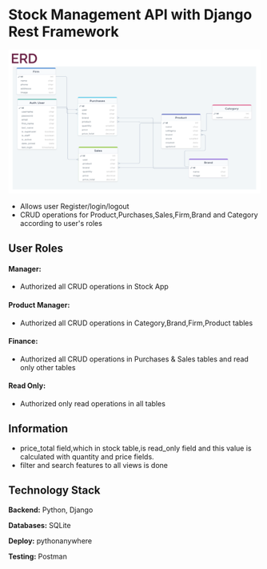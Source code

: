 # Stock Management API with Django Rest Framework

![ERD](ERD.png)

- Allows user Register/login/logout
- CRUD operations for Product,Purchases,Sales,Firm,Brand and Category according to user's roles

## User Roles

#### Manager:

- Authorized all CRUD operations in Stock App

#### Product Manager:

- Authorized all CRUD operations in Category,Brand,Firm,Product tables

#### Finance:

- Authorized all CRUD operations in Purchases & Sales tables and read only other tables

#### Read Only:

- Authorized only read operations in all tables

## Information

- price_total field,which in stock table,is read_only field and this value is calculated with quantity and price fields.
- filter and search features to all views is done

## Technology Stack

**Backend:** Python, Django

**Databases:** SQLite

**Deploy:** pythonanywhere

**Testing:** Postman
